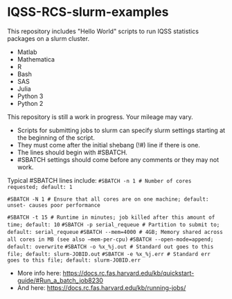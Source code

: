# IQSS-RCS-slurm-examples

This repository includes "Hello World" scripts to run IQSS statistics packages on a slurm cluster.

* Matlab
* Mathematica
* R
* Bash
* SAS
* Julia
* Python 3
* Python 2

This repository is still a work in progress.  Your mileage may vary.

* Scripts for submitting jobs to slurm can specify slurm settings starting at the beginning of the script.
* They must come after the initial shebang (!#) line if there is one.  
* The lines should begin with #SBATCH.
* #SBATCH settings should come before any comments or they may not work.

Typical #SBATCH lines include:
`#SBATCH -n 1 # Number of cores requested; default: 1`<p>
`#SBATCH -N 1 # Ensure that all cores are on one machine; default: unset- causes poor performance`<p>
`#SBATCH -t 15 # Runtime in minutes; job killed after this amount of time; default: 10`
`#SBATCH -p serial_requeue # Partition to submit to; default: serial_requeue`
`#SBATCH --mem=4000 # 4GB; Memory shared across all cores in MB (see also –mem-per-cpu)`
`#SBATCH --open-mode=append; default: overwrite`
`#SBATCH -o %x_%j.out # Standard out goes to this file; default: slurm-JOBID.out`
`#SBATCH -e %x_%j.err # Standard err goes to this file; default: slurm-JOBID.err`


* More info here: https://docs.rc.fas.harvard.edu/kb/quickstart-guide/#Run_a_batch_job8230
* And here: https://docs.rc.fas.harvard.edu/kb/running-jobs/

